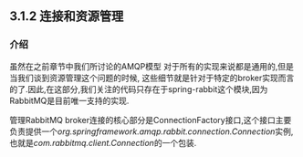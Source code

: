 ## 3.1.2 连接和资源管理

### 介绍

虽然在之前章节中我们所讨论的AMQP模型 对于所有的实现来说都是通用的,但是当我们谈到资源管理这个问题的时候, 这些细节就是针对于特定的broker实现而言的了.因此,在这部分,我们关注的代码只存在于spring-rabbit这个模块,因为RabbitMQ是目前唯一支持的实现.

管理RabbitMQ broker连接的核心部分是ConnectionFactory接口,这个接口主要负责提供一个*org.springframework.amqp.rabbit.connection.Connection*实例,也就是*com.rabbitmq.client.Connection*的一个包装.